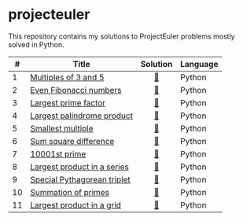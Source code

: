 # projecteuler

This repository contains my solutions to ProjectEuler problems mostly solved in Python.

\#|Title|Solution|Language
--|------|:---:|----------
1|[Multiples of 3 and 5](https://projecteuler.net/problem=1)|[:page_facing_up:](prob_1.py)|Python
2|[Even Fibonacci numbers](https://projecteuler.net/problem=2)|[:page_facing_up:](prob_2.py)|Python
3|[Largest prime factor](https://projecteuler.net/problem=3)|[:page_facing_up:](prob_3.py)|Python
4|[Largest palindrome product](https://projecteuler.net/problem=4)|[:page_facing_up:](prob_4.py)|Python
5|[Smallest multiple](https://projecteuler.net/problem=5)|[:page_facing_up:](prob_5.py)|Python
6|[Sum square difference](https://projecteuler.net/problem=6)|[:page_facing_up:](prob_6.py)|Python
7|[10001st prime](https://projecteuler.net/problem=7)|[:page_facing_up:](prob_7.py)|Python
8|[Largest product in a series](https://projecteuler.net/problem=8)|[:page_facing_up:](prob_8.py)|Python
9|[Special Pythagorean triplet](https://projecteuler.net/problem=9)|[:page_facing_up:](prob_9.py)|Python
10|[Summation of primes](https://projecteuler.net/problem=10)|[:page_facing_up:](prob_10.py)|Python
11|[Largest product in a grid](https://projecteuler.net/problem=11)|[:page_facing_up:](prob_11.py)|Python
